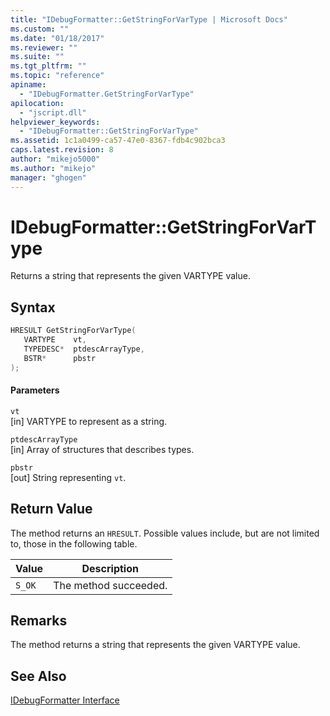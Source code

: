 ```yaml
---
title: "IDebugFormatter::GetStringForVarType | Microsoft Docs"
ms.custom: ""
ms.date: "01/18/2017"
ms.reviewer: ""
ms.suite: ""
ms.tgt_pltfrm: ""
ms.topic: "reference"
apiname: 
  - "IDebugFormatter.GetStringForVarType"
apilocation: 
  - "jscript.dll"
helpviewer_keywords: 
  - "IDebugFormatter::GetStringForVarType"
ms.assetid: 1c1a0499-ca57-47e0-8367-fdb4c902bca3
caps.latest.revision: 8
author: "mikejo5000"
ms.author: "mikejo"
manager: "ghogen"
---
```

# IDebugFormatter::GetStringForVarType
Returns a string that represents the given VARTYPE value.  
  
## Syntax  
  
```cpp
HRESULT GetStringForVarType(  
   VARTYPE    vt,  
   TYPEDESC*  ptdescArrayType,  
   BSTR*      pbstr  
);  
```  
  
#### Parameters  
 `vt`  
 [in] VARTYPE to represent as a string.  
  
 `ptdescArrayType`  
 [in] Array of structures that describes types.  
  
 `pbstr`  
 [out] String representing `vt`.  
  
## Return Value  
 The method returns an `HRESULT`. Possible values include, but are not limited to, those in the following table.  
  
|Value|Description|  
|-----------|-----------------|  
|`S_OK`|The method succeeded.|  
  
## Remarks  
 The method returns a string that represents the given VARTYPE value.  
  
## See Also  
 [IDebugFormatter Interface](../../winscript/reference/idebugformatter-interface.md)
